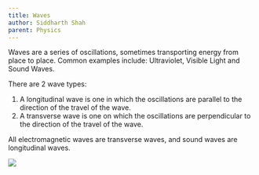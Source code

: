 ```yaml
---
title: Waves
author: Siddharth Shah
parent: Physics
---
```


Waves are a series of oscillations, sometimes transporting energy from place to place. Common examples include: Ultraviolet, Visible Light and Sound Waves. 

There are 2 wave types:
1. A longitudinal wave is one in which the oscillations are parallel to the direction of the travel of the wave.
2. A transverse wave is one on which the oscillations are perpendicular to the direction of the travel of the wave.

All electromagnetic waves are transverse waves, and sound waves are longitudinal waves.

![](‪wave.svg)
